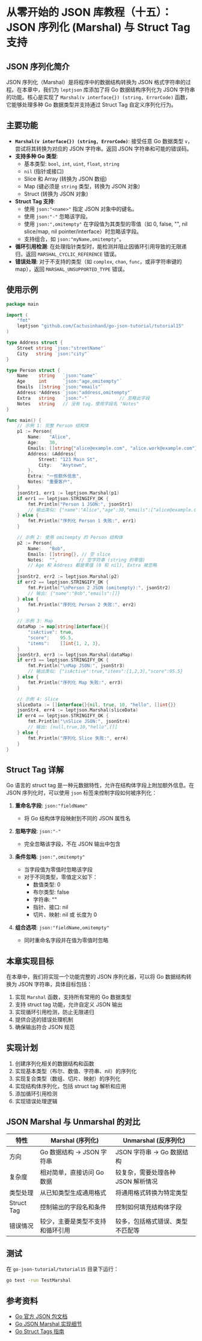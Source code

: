 # 从零开始的 JSON 库教程（十五）：JSON 序列化 (Marshal) 与 Struct Tag 支持

## JSON 序列化简介

JSON 序列化（Marshal）是将程序中的数据结构转换为 JSON 格式字符串的过程。在本章中，我们为 `leptjson` 库添加了将 Go 数据结构序列化为 JSON 字符串的功能。核心是实现了 `Marshal(v interface{}) (string, ErrorCode)` 函数，它能够处理多种 Go 数据类型并支持通过 Struct Tag 自定义序列化行为。

## 主要功能

*   **`Marshal(v interface{}) (string, ErrorCode)`**: 接受任意 Go 数据类型 `v`，尝试将其转换为对应的 JSON 字符串。返回 JSON 字符串和可能的错误码。
*   **支持多种 Go 类型**: 
    *   基本类型: `bool`, `int`, `uint`, `float`, `string`
    *   `nil` (指针或接口)
    *   Slice 和 Array (转换为 JSON 数组)
    *   Map (键必须是 `string` 类型，转换为 JSON 对象)
    *   Struct (转换为 JSON 对象)
*   **Struct Tag 支持**: 
    *   使用 `json:"<name>"` 指定 JSON 对象中的键名。
    *   使用 `json:"-"` 忽略该字段。
    *   使用 `json:",omitempty"` 在字段值为其类型的零值（如 0, false, "", nil slice/map, nil pointer/interface）时忽略该字段。
    *   支持组合，如 `json:"myName,omitempty"`。
*   **循环引用检测**: 在处理指针类型时，能检测并阻止因循环引用导致的无限递归，返回 `MARSHAL_CYCLIC_REFERENCE` 错误。
*   **错误处理**: 对于不支持的类型（如 `complex`, `chan`, `func`，或非字符串键的 map），返回 `MARSHAL_UNSUPPORTED_TYPE` 错误。

## 使用示例

```go
package main

import (
	"fmt"
	leptjson "github.com/Cactusinhand/go-json-tutorial/tutorial15"
)

type Address struct {
	Street string `json:"streetName"`
	City   string `json:"city"`
}

type Person struct {
	Name    string   `json:"name"`
	Age     int      `json:"age,omitempty"`
	Emails  []string `json:"emails"`
	Address *Address `json:"address,omitempty"`
	Extra   string   `json:"-"`           // 忽略此字段
	Notes   string   // 没有 tag，使用字段名 "Notes"
}

func main() {
	// 示例 1: 完整 Person 结构体
	p1 := Person{
		Name:   "Alice",
		Age:    30,
		Emails: []string{"alice@example.com", "alice.work@example.com"},
		Address: &Address{
			Street: "123 Main St",
			City:   "Anytown",
		},
		Extra: "一些额外信息",
		Notes: "重要客户",
	}
	jsonStr1, err1 := leptjson.Marshal(p1)
	if err1 == leptjson.STRINGIFY_OK {
		fmt.Println("Person 1 JSON:", jsonStr1)
		// 输出类似: {"name":"Alice","age":30,"emails":["alice@example.com","alice.work@example.com"],"address":{"streetName":"123 Main St","city":"Anytown"},"Notes":"重要客户"}
	} else {
		fmt.Println("序列化 Person 1 失败:", err1)
	}

	// 示例 2: 使用 omitempty 的 Person 结构体
	p2 := Person{
		Name:   "Bob",
		Emails: []string{}, // 空 slice
		Notes:  "",        // 空字符串 (string 的零值)
		// Age 和 Address 都是零值 (0 和 nil), Extra 被忽略
	}
	jsonStr2, err2 := leptjson.Marshal(p2)
	if err2 == leptjson.STRINGIFY_OK {
		fmt.Println("\nPerson 2 JSON (omitempty):", jsonStr2)
		// 输出: {"name":"Bob","emails":[]}
	} else {
		fmt.Println("序列化 Person 2 失败:", err2)
	}

	// 示例 3: Map
	dataMap := map[string]interface{}{
		"isActive": true,
		"score":    95.5,
		"items":    []int{1, 2, 3},
	}
	jsonStr3, err3 := leptjson.Marshal(dataMap)
	if err3 == leptjson.STRINGIFY_OK {
		fmt.Println("\nMap JSON:", jsonStr3)
		// 输出类似: {"isActive":true,"items":[1,2,3],"score":95.5}
	} else {
		fmt.Println("序列化 Map 失败:", err3)
	}

	// 示例 4: Slice
	sliceData := []interface{}{nil, true, 10, "hello", []int{}}
	jsonStr4, err4 := leptjson.Marshal(sliceData)
	if err4 == leptjson.STRINGIFY_OK {
		fmt.Println("\nSlice JSON:", jsonStr4)
		// 输出: [null,true,10,"hello",[]]
	} else {
		fmt.Println("序列化 Slice 失败:", err4)
	}
}
```

## Struct Tag 详解

Go 语言的 struct tag 是一种元数据特性，允许在结构体字段上附加额外信息。在 JSON 序列化时，可以使用 `json` 标签来控制字段如何被序列化：

1. **重命名字段**: `json:"fieldName"`
   - 将 Go 结构体字段映射到不同的 JSON 属性名

2. **忽略字段**: `json:"-"`
   - 完全忽略该字段，不在 JSON 输出中包含

3. **条件忽略**: `json:",omitempty"`
   - 当字段值为零值时忽略该字段
   - 对于不同类型，零值定义如下：
     - 数值类型: 0
     - 布尔类型: false
     - 字符串: ""
     - 指针、接口: nil
     - 切片、映射: nil 或 长度为 0

4. **组合选项**: `json:"fieldName,omitempty"`
   - 同时重命名字段并在值为零值时忽略

## 本章实现目标

在本章中，我们将实现一个功能完整的 JSON 序列化器，可以将 Go 数据结构转换为 JSON 字符串，具体目标包括：

1. 实现 `Marshal` 函数，支持所有常用的 Go 数据类型
2. 支持 struct tag 功能，允许自定义 JSON 输出
3. 实现循环引用检测，防止无限递归
4. 提供合适的错误处理机制
5. 确保输出符合 JSON 规范

## 实现计划

1. 创建序列化相关的数据结构和函数
2. 实现基本类型（布尔、数值、字符串、nil）的序列化
3. 实现复合类型（数组、切片、映射）的序列化
4. 实现结构体序列化，包括 struct tag 解析和应用
5. 添加循环引用检测
6. 实现错误处理逻辑

## JSON Marshal 与 Unmarshal 的对比

| 特性 | Marshal (序列化) | Unmarshal (反序列化) |
|------|-----------------|-------------------|
| 方向 | Go 数据结构 → JSON 字符串 | JSON 字符串 → Go 数据结构 |
| 复杂度 | 相对简单，直接访问 Go 数据 | 较复杂，需要处理各种 JSON 解析情况 |
| 类型处理 | 从已知类型生成通用格式 | 将通用格式转换为特定类型 |
| Struct Tag | 控制输出的字段名和条件 | 控制如何填充结构体字段 |
| 错误情况 | 较少，主要是类型不支持和循环引用 | 较多，包括格式错误、类型不匹配等 |

## 测试

在 `go-json-tutorial/tutorial15` 目录下运行：

```bash
go test -run TestMarshal
```

## 参考资料

- [Go 官方 JSON 包文档](https://golang.org/pkg/encoding/json/)
- [Go JSON Marshal 实现细节](https://cs.opensource.google/go/go/+/master:src/encoding/json/encode.go)
- [Go Struct Tags 指南](https://medium.com/golangspec/tags-in-golang-3e5db0b8ef3e) 